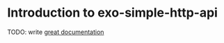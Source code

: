 # Introduction to exo-simple-http-api

TODO: write [great documentation](http://jacobian.org/writing/what-to-write/)
